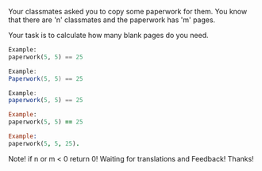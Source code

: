 Your classmates asked you to copy some paperwork for them. You know that there are 'n' classmates and the paperwork has 'm' pages.

Your task is to calculate how many blank pages do you need.

```python
Example:
paperwork(5, 5) == 25
```
```csharp
Example:
Paperwork(5, 5) == 25
```
```javascript
Example:
paperwork(5, 5) == 25
```
```ruby
Example:
paperwork(5, 5) == 25
```
```prolog
Example:
paperwork(5, 5, 25).
```
Note! if n or m < 0 return 0!
Waiting for translations and Feedback! Thanks!
